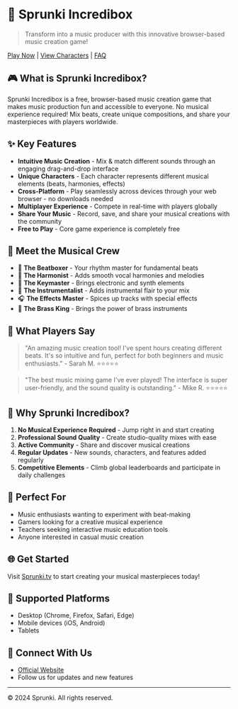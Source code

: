 # 🎵 Sprunki Incredibox

> Transform into a music producer with this innovative browser-based music creation game!

[Play Now](https://sprunki.tv/) | [View Characters](https://sprunki.tv#characters) | [FAQ](https://sprunki.tv#faq)

## 🎮 What is Sprunki Incredibox?

Sprunki Incredibox is a free, browser-based music creation game that makes music production fun and accessible to everyone. No musical experience required! Mix beats, create unique compositions, and share your masterpieces with players worldwide.

## ✨ Key Features

- **Intuitive Music Creation** - Mix & match different sounds through an engaging drag-and-drop interface
- **Unique Characters** - Each character represents different musical elements (beats, harmonies, effects)
- **Cross-Platform** - Play seamlessly across devices through your web browser - no downloads needed
- **Multiplayer Experience** - Compete in real-time with players globally
- **Share Your Music** - Record, save, and share your musical creations with the community
- **Free to Play** - Core game experience is completely free

## 🎨 Meet the Musical Crew

- 🎤 **The Beatboxer** - Your rhythm master for fundamental beats
- 🎼 **The Harmonist** - Adds smooth vocal harmonies and melodies
- 🎹 **The Keymaster** - Brings electronic and synth elements
- 🎸 **The Instrumentalist** - Adds instrumental flair to your mix
- 🎧 **The Effects Master** - Spices up tracks with special effects
- 🎺 **The Brass King** - Brings the power of brass instruments

## 💬 What Players Say

> "An amazing music creation tool! I've spent hours creating different beats. It's so intuitive and fun, perfect for both beginners and music enthusiasts." - Sarah M. ⭐⭐⭐⭐⭐

> "The best music mixing game I've ever played! The interface is super user-friendly, and the sound quality is outstanding." - Mike R. ⭐⭐⭐⭐⭐

## 🚀 Why Sprunki Incredibox?

1. **No Musical Experience Required** - Jump right in and start creating
2. **Professional Sound Quality** - Create studio-quality mixes with ease
3. **Active Community** - Share and discover musical creations
4. **Regular Updates** - New sounds, characters, and features added regularly
5. **Competitive Elements** - Climb global leaderboards and participate in daily challenges

## 🎯 Perfect For

- Music enthusiasts wanting to experiment with beat-making
- Gamers looking for a creative musical experience
- Teachers seeking interactive music education tools
- Anyone interested in casual music creation

## 🌐 Get Started

Visit [Sprunki.tv](https://sprunki.tv/) to start creating your musical masterpieces today!

## 📱 Supported Platforms

- Desktop (Chrome, Firefox, Safari, Edge)
- Mobile devices (iOS, Android)
- Tablets

## 🤝 Connect With Us

- [Official Website](https://sprunki.tv/)
- Follow us for updates and new features

---

© 2024 Sprunki. All rights reserved.

